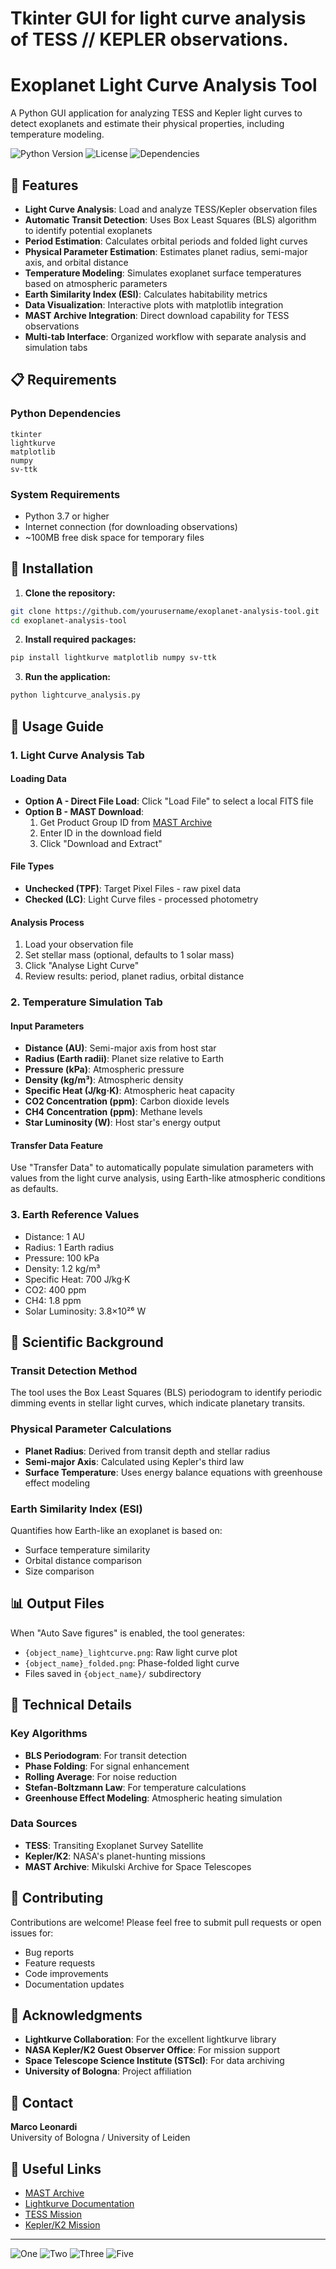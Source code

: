 # Tkinter GUI for light curve analysis of TESS // KEPLER observations. 

# Exoplanet Light Curve Analysis Tool

A Python GUI application for analyzing TESS and Kepler light curves to detect exoplanets and estimate their physical properties, including temperature modeling.

![Python Version](https://img.shields.io/badge/python-3.7+-blue.svg)
![License](https://img.shields.io/badge/license-MIT-green.svg)
![Dependencies](https://img.shields.io/badge/dependencies-lightkurve%2C%20tkinter%2C%20matplotlib-orange.svg)

## 🌟 Features

- **Light Curve Analysis**: Load and analyze TESS/Kepler observation files
- **Automatic Transit Detection**: Uses Box Least Squares (BLS) algorithm to identify potential exoplanets
- **Period Estimation**: Calculates orbital periods and folded light curves
- **Physical Parameter Estimation**: Estimates planet radius, semi-major axis, and orbital distance
- **Temperature Modeling**: Simulates exoplanet surface temperatures based on atmospheric parameters
- **Earth Similarity Index (ESI)**: Calculates habitability metrics
- **Data Visualization**: Interactive plots with matplotlib integration
- **MAST Archive Integration**: Direct download capability for TESS observations
- **Multi-tab Interface**: Organized workflow with separate analysis and simulation tabs

## 📋 Requirements

### Python Dependencies
```
tkinter
lightkurve
matplotlib
numpy
sv-ttk
```

### System Requirements
- Python 3.7 or higher
- Internet connection (for downloading observations)
- ~100MB free disk space for temporary files

## 🚀 Installation

1. **Clone the repository:**
```bash
git clone https://github.com/yourusername/exoplanet-analysis-tool.git
cd exoplanet-analysis-tool
```

2. **Install required packages:**
```bash
pip install lightkurve matplotlib numpy sv-ttk
```

3. **Run the application:**
```bash
python lightcurve_analysis.py
```

## 📖 Usage Guide

### 1. Light Curve Analysis Tab

#### Loading Data
- **Option A - Direct File Load**: Click "Load File" to select a local FITS file
- **Option B - MAST Download**: 
  1. Get Product Group ID from [MAST Archive](https://mast.stsci.edu/portal/Mashup/Clients/Mast/Portal.html)
  2. Enter ID in the download field
  3. Click "Download and Extract"

#### File Types
- **Unchecked (TPF)**: Target Pixel Files - raw pixel data
- **Checked (LC)**: Light Curve files - processed photometry

#### Analysis Process
1. Load your observation file
2. Set stellar mass (optional, defaults to 1 solar mass)
3. Click "Analyse Light Curve"
4. Review results: period, planet radius, orbital distance

### 2. Temperature Simulation Tab

#### Input Parameters
- **Distance (AU)**: Semi-major axis from host star
- **Radius (Earth radii)**: Planet size relative to Earth
- **Pressure (kPa)**: Atmospheric pressure
- **Density (kg/m³)**: Atmospheric density
- **Specific Heat (J/kg·K)**: Atmospheric heat capacity
- **CO2 Concentration (ppm)**: Carbon dioxide levels
- **CH4 Concentration (ppm)**: Methane levels
- **Star Luminosity (W)**: Host star's energy output

#### Transfer Data Feature
Use "Transfer Data" to automatically populate simulation parameters with values from the light curve analysis, using Earth-like atmospheric conditions as defaults.

### 3. Earth Reference Values
- Distance: 1 AU
- Radius: 1 Earth radius
- Pressure: 100 kPa
- Density: 1.2 kg/m³
- Specific Heat: 700 J/kg·K
- CO2: 400 ppm
- CH4: 1.8 ppm
- Solar Luminosity: 3.8×10²⁶ W

## 🔬 Scientific Background

### Transit Detection Method
The tool uses the Box Least Squares (BLS) periodogram to identify periodic dimming events in stellar light curves, which indicate planetary transits.

### Physical Parameter Calculations
- **Planet Radius**: Derived from transit depth and stellar radius
- **Semi-major Axis**: Calculated using Kepler's third law
- **Surface Temperature**: Uses energy balance equations with greenhouse effect modeling

### Earth Similarity Index (ESI)
Quantifies how Earth-like an exoplanet is based on:
- Surface temperature similarity
- Orbital distance comparison
- Size comparison

## 📊 Output Files

When "Auto Save figures" is enabled, the tool generates:
- `{object_name}_lightcurve.png`: Raw light curve plot
- `{object_name}_folded.png`: Phase-folded light curve
- Files saved in `{object_name}/` subdirectory

## 🔧 Technical Details

### Key Algorithms
- **BLS Periodogram**: For transit detection
- **Phase Folding**: For signal enhancement
- **Rolling Average**: For noise reduction
- **Stefan-Boltzmann Law**: For temperature calculations
- **Greenhouse Effect Modeling**: Atmospheric heating simulation

### Data Sources
- **TESS**: Transiting Exoplanet Survey Satellite
- **Kepler/K2**: NASA's planet-hunting missions
- **MAST Archive**: Mikulski Archive for Space Telescopes

## 🤝 Contributing

Contributions are welcome! Please feel free to submit pull requests or open issues for:
- Bug reports
- Feature requests
- Code improvements
- Documentation updates

## 🙏 Acknowledgments

- **Lightkurve Collaboration**: For the excellent lightkurve library
- **NASA Kepler/K2 Guest Observer Office**: For mission support
- **Space Telescope Science Institute (STScI)**: For data archiving
- **University of Bologna**: Project affiliation

## 📧 Contact

**Marco Leonardi**  
University of Bologna / University of Leiden

## 🔗 Useful Links

- [MAST Archive](https://mast.stsci.edu/portal/Mashup/Clients/Mast/Portal.html)
- [Lightkurve Documentation](https://docs.lightkurve.org/index.html)
- [TESS Mission](https://tess.mit.edu/)
- [Kepler/K2 Mission](https://www.nasa.gov/mission_pages/kepler/main/index.html)

---

![One](Dark.png)
![Two](Light.png)
![Three](temp.png)
![Five](Help.png)
